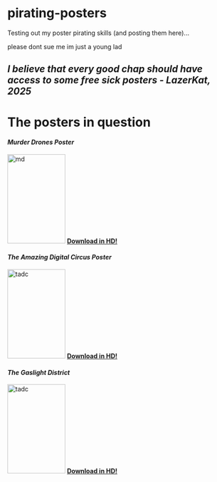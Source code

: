 # pirating-posters
Testing out my poster pirating skills (and posting them here)...



please dont sue me im just a young lad

## _I believe that every good chap should have access to some free sick posters - LazerKat, 2025_

# The posters in question

#### _Murder Drones Poster_

<img width="130" height="200" alt="md" src="https://github.com/user-attachments/assets/885708ff-55d5-4318-aff4-9c317e7b23ee" />   [**Download in HD!**](https://drive.google.com/uc?export=download\&id=1iDL3zMuieR0Uf828x2e7Ty30l6oVVMUm) 

#### _The Amazing Digital Circus Poster_

<img width="130" height="200" alt="tadc" src="https://github.com/user-attachments/assets/a0fe8231-2c1a-49fe-b11a-bb5d4a540798" />   [**Download in HD!**](https://drive.google.com/uc?export=download&id=1dvo60c1glcsuS0KyJNSVutUi56gMt8PR)

#### _The Gaslight District_

<img width="130" height="200" alt="tadc" src="https://github.com/user-attachments/assets/783b68f1-9e9b-4587-97c8-8e0c69e044c8" />   [**Download in HD!**](https://drive.google.com/uc?export=download&id=177vbUyWnNr9VANIZobYZJCNczy4OX-Ku)
